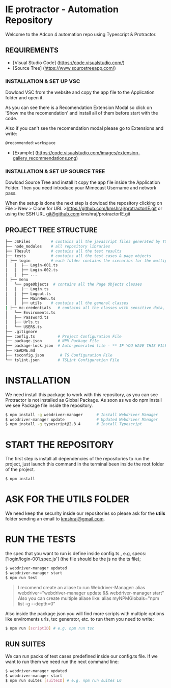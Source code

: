 # IE protractor - Automation Repository
Welcome to the Adcon 4 automation repo using Typescript & Protractor.

<!-- TOC -->

## REQUIREMENTS

- [Visual Studio Code] (https://code.visualstudio.com/)
- [Source Tree] (https://www.sourcetreeapp.com/)

### INSTALLATION & SET UP VSC
Dowload VSC from the website and copy the app file to the Application folder and open it.

As you can see there is a Recomendation Extension Modal so click on 'Show me the recomendation' and install all of them before start with the code.

Also if you can't see the recomendation modal please go to Extensions and write:

```bash
@recommended:workspace
```

- [Example] (https://code.visualstudio.com/images/extension-gallery_recommendations.png)

### INSTALLATION & SET UP SOURCE TREE

Dowload Source Tree and install it copy the app file inside the Application Folder. Then you need introduce your Mimecast Username and network pass.

When the setup is done the next step is dowload the repository clicking on File > New > Clone for URL >https://github.com/kmshraj/protractorIE.git or using the SSH URL git@github.com:kmshraj/protractorIE.git <t>

## PROJECT TREE STRUCTURE

```bash
├── JSFiles         # contains all the javascript files generated by TS
├── node_modules    # all repository libraries
├── TResult         # contains all the test results
├── tests           # contains all the test cases & page objects
│ ├── login         # each folder contains the scenarios for the multiple test cases
│   │  ├── Login-001.ts
│   │  ├── Login-002.ts
│   │  ├── ...
│ ├── menu
│   └── pageObjects  # contains all the Page Objects classes
│   │  ├── Login.ts
│   │  ├── Logout.ts
│   │  ├── MainMenu.ts
│   │  ├── utils    # contains all the general classes
| ├── mc-credentials   # contains all the classes with sensitive data, ask for it.
│   └── Enviroments.ts
│   ├── Password.ts
│   ├── Urls.ts
│   └── USERS.ts
├── .gitignore
├── config.ts          # Project Configuration File
├── package.json       # NPM Package File
├── package-lock.json  # Auto-generated file - ** IF YOU HAVE THIS FILE PLEASE DON'T UPLOAD IT TO THE REPOSITORY AND TELL ME TO DISABLE THIS OPTION ** -
├── README.md
├── tsconfig.json       # TS Configuration File
└── tslint.json        # TSLint Configuration File
```

# INSTALLATION

We need install this package to work with this repository, as you can see Protractor is not installed as Global Package. As soon as we do npm install we see Package file inside the repository.
~~~~bash
$ npm install -g webdriver-manager      # Install Webdriver Manager
$ webdriver-manager update              # Updated Webdriver Manager
$ npm install -g typescript@2.3.4       # Install Typescript
~~~~

# START THE REPOSITORY

The first step is install all dependencies of the repositories to run the project, just launch this command in the terminal been inside the root folder of the project.
~~~~bash
$ npm install
~~~~

# ASK FOR THE UTILS FOLDER

We need keep the security inside our repositories so please ask for the **utils** folder sending an email to kmshraj@gmail.com.

# RUN THE TESTS

the spec that you want to run is define inside config.ts , e.g, specs: ['login/login-001.spec.js'] (the file should be the js no the ts file);

~~~~bash
$ webdriver-manager updated
$ webdriver-manager start
$ npm run test
~~~~

> I recomend create an aliase to run Webdriver-Manager:
> alias webdriver="webdriver-manager update && webdriver-manager start"
> Also you can create multiple aliase like:
> alias myNPMGlobals="npm list -g --depth=0"

Also inside the package.json you will find more scripts with multiple options like enviroments urls, tsc generator, etc. to run them you need to write:

~~~~bash
$ npm run [scriptID] # e.g. npm run tsc
~~~~

## RUN SUITES

We can run packs of test cases predefined inside our config.ts file. If we want to run them we need run the next command line:

~~~~bash
$ webdriver-manager updated
$ webdriver-manager start
$ npm run suites [suiteID] # e.g. npm run suites LG
~~~~




